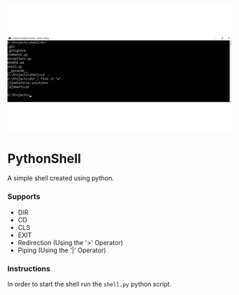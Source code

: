 <div align="center">
    <img src="images/demonstration.jpg" width=800>
</div>

# PythonShell

A simple shell created using python.

### Supports

- DIR
- CD
- CLS
- EXIT
- Redirection (Using the '>' Operator)
- Piping (Using the '|' Operator)

### Instructions

In order to start the shell run the `shell.py` python script.